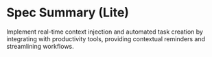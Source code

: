 # Spec Summary (Lite)

Implement real-time context injection and automated task creation by integrating with productivity tools, providing contextual reminders and streamlining workflows.
